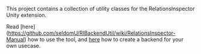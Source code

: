 This project contains a collection of utility classes for the RelationsInspector Unity extension.

Read [here] (https://github.com/seldomU/RIBackendUtil/wiki/RelationsInspector-Manual) how to use the tool, and [here](https://github.com/seldomU/RIBackendUtil/wiki/RelationsInspector-Manual#backend-development) how to create a backend for your own usecase.
